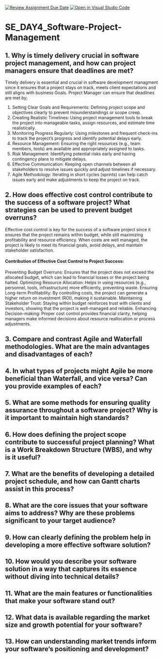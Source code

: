 [![Review Assignment Due Date](https://classroom.github.com/assets/deadline-readme-button-22041afd0340ce965d47ae6ef1cefeee28c7c493a6346c4f15d667ab976d596c.svg)](https://classroom.github.com/a/9pw6JKcu)
[![Open in Visual Studio Code](https://classroom.github.com/assets/open-in-vscode-2e0aaae1b6195c2367325f4f02e2d04e9abb55f0b24a779b69b11b9e10269abc.svg)](https://classroom.github.com/online_ide?assignment_repo_id=16182188&assignment_repo_type=AssignmentRepo)
# SE_DAY4_Software-Project-Management
## 1. Why is timely delivery crucial in software project management, and how can project managers ensure that deadlines are met?
 Timely delivery is essential and crucial in software development managment since it ensures that a project stays on track, meets client expectations and still aligns with business Goals.
 Project Manager can ensure that deadlines are met by;
 1. Setting Clear Goals and Requirements: Defining project scope and objectives clearly to prevent misunderstandings or scope creep.
 2. Creating Realistic Timelines: Using project management tools to break the project into manageable tasks, assign resources, and estimate time realistically.
 3. Monitoring Progress Regularly: Using milestones and frequent check-ins to track the project’s progress and identify potential delays early.
 4. Resource Management: Ensuring the right resources (e.g., team members, tools) are available and appropriately assigned to tasks.
 5. Risk Management: Identifying potential risks early and having contingency plans to mitigate delays.
 6. Effective Communication: Keeping open channels between all stakeholders to resolve issues quickly and adjust timelines if necessary.
 7. Agile Methodology: Iterating in short cycles (sprints) can help catch issues early and make adjustments to keep the project on track.
 
## 2. How does effective cost control contribute to the success of a software project? What strategies can be used to prevent budget overruns?
Effective cost control is key for the success of a software project since it ensures that the project remains within budget, while still maximizing profitability and resource efficiency. When costs are well managed, the project is likely to meet its financial goals, avoid delays, and maintain stakeholder satisfaction.
#### Contribution of Effective Cost Control to Project Success:
Preventing Budget Overruns: Ensures that the project does not exceed the allocated budget, which can lead to financial losses or the project being halted.
Optimizing Resource Allocation: Helps in using resources (e.g., personnel, tools, infrastructure) more efficiently, preventing waste.
Ensuring Long-term Profitability: By controlling costs, the project can generate a higher return on investment (ROI), making it sustainable.
Maintaining Stakeholder Trust: Staying within budget reinforces trust with clients and investors, showing that the project is well-managed and reliable.
Enhancing Decision-making: Proper cost control provides financial clarity, helping managers make informed decisions about resource reallocation or process adjustments.

## 3. Compare and contrast Agile and Waterfall methodologies. What are the main advantages and disadvantages of each?
## 4. In what types of projects might Agile be more beneficial than Waterfall, and vice versa? Can you provide examples of each?
## 5. What are some methods for ensuring quality assurance throughout a software project? Why is it important to maintain high standards?
## 6. How does defining the project scope contribute to successful project planning? What is a Work Breakdown Structure (WBS), and why is it useful?
## 7. What are the benefits of developing a detailed project schedule, and how can Gantt charts assist in this process?
## 8. What are the core issues that your software aims to address? Why are these problems significant to your target audience?
## 9. How can clearly defining the problem help in developing a more effective software solution?
## 10. How would you describe your software solution in a way that captures its essence without diving into technical details?
## 11. What are the main features or functionalities that make your software stand out?
## 12. What data is available regarding the market size and growth potential for your software?
## 13. How can understanding market trends inform your software’s positioning and development?
